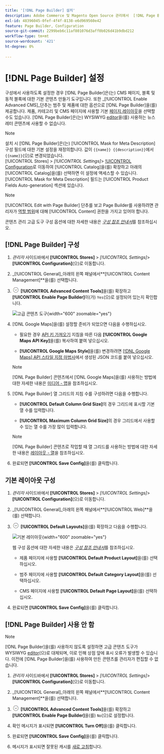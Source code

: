 ```yaml
---
title: '[!DNL Page Builder] 설치'
description: Adobe Commerce 및 Magento Open Source 관리에서  [!DNL Page Builder] 기능 구성에 대해 알아봅니다.
exl-id: 48396045-0fef-4f4f-8138-e6d969560e42
feature: Page Builder, Configuration
source-git-commit: 2299beb6c11af801076d3aff0b026d41b9dbd212
workflow-type: tm+mt
source-wordcount: '421'
ht-degree: 0%

---
```


# [!DNL Page Builder] 설정

구성에서 사용하도록 설정한 경우 [!DNL Page Builder]은(는) CMS 페이지, 블록 및 동적 블록에 대한 기본 콘텐츠 만들기 도구입니다. 또한 _[!UICONTROL Enable Advanced CMS]_단추는 범주 및 제품에 대한 옵션으로 [!DNL Page Builder]을(를) 제공합니다. 제품, 카테고리 및 CMS 페이지에 사용할 기본 [페이지 레이아웃](../content-design/page-layout.md)을 선택할 수도 있습니다. [!DNL Page Builder]은(는) WYSIWYG [editor](../content-design/editor.md)을(를) 사용하는 뉴스레터 콘텐츠에 사용할 수 없습니다.

>[!NOTE]
>
>설치 시 [!DNL Page Builder]은(는) [!UICONTROL Mask for Meta Description] 구성 필드에 대한 기본 설정을 재정의합니다. 값이 `{{name}} {{description}}`에서 `{{name}}`(으)로 변경되었습니다.
><br>
>[!UICONTROL Stores] > _[!UICONTROL Settings]_> [!UICONTROL Configuration](으)로 이동하여 [!UICONTROL Catalog]을(를) 확장하고 아래의 [!UICONTROL Catalog]을(를) 선택하면 이 설정에 액세스할 수 있습니다. [!UICONTROL Mask for Meta Description] 필드는 [!UICONTROL Product Fields Auto-generation] 섹션에 있습니다.

>[!NOTE]
>
>[!UICONTROL Edit with Page Builder] 단추를 보고 Page Builder를 사용하려면 관리자가 [역할 범위](../systems/permissions-user-roles.md)에 대해 [!UICONTROL Content] 권한을 가지고 있어야 합니다.

콘텐츠 관리 고급 도구 구성 옵션에 대한 자세한 내용은 [_구성 참조 안내서_](../configuration-reference/general/content-management.md)&#x200B;를 참조하십시오.

## [!DNL Page Builder] 구성

1. _관리자_ 사이드바에서 **[!UICONTROL Stores]** > _[!UICONTROL Settings]_>**[!UICONTROL Configuration]**(으)로 이동합니다.

1. _[!UICONTROL General]_아래의 왼쪽 패널에서&#x200B;**[!UICONTROL Content Management]**을(를) 선택합니다.

1. ![확장 선택기](../assets/icon-display-expand.png) **[!UICONTROL Advanced Content Tools]**&#x200B;을(를) 확장하고 **[!UICONTROL Enable Page Builder]**&#x200B;이(가) `Yes`(으)로 설정되어 있는지 확인합니다.

   ![고급 콘텐츠 도구](../configuration-reference/general/assets/content-management-advanced-content-tools.png){width="600" zoomable="yes"}

1. [!DNL Google Maps]을(를) 설정할 준비가 되었으면 다음을 수행하십시오.

   - 필요한 경우 [API 키 가져오기][1] 지침을 따른 다음 **[!UICONTROL Google Maps API Key]**&#x200B;을(를) 복사하여 붙여 넣으십시오.

   - **[!UICONTROL Google Maps Style]**&#x200B;을(를) 변경하려면 [[!DNL Google Maps] API 스타일 지정 마법사][2]에서 생성된 JSON 코드를 붙여 넣으십시오.

   >[!NOTE]
   >
   >[!DNL Page Builder] 콘텐츠에서 [!DNL Google Maps]을(를) 사용하는 방법에 대한 자세한 내용은 [미디어 - 맵](map.md)을 참조하십시오.

1. [!DNL Page Builder] 열 그리드의 지침 수를 구성하려면 다음을 수행합니다.

   - **[!UICONTROL Default Column Grid Size]**&#x200B;의 경우 그리드에 표시할 기본 열 수를 입력합니다.

   - **[!UICONTROL Maximum Column Grid Size]**&#x200B;의 경우 그리드에서 사용할 수 있는 열 수를 가장 많이 입력합니다.

   >[!NOTE]
   >
   >[!DNL Page Builder] 콘텐츠로 작업할 때 열 그리드를 사용하는 방법에 대한 자세한 내용은 [레이아웃 - 열](column.md)을 참조하십시오.

1. 완료되면 **[!UICONTROL Save Config]**&#x200B;을(를) 클릭합니다.

## 기본 레이아웃 구성

1. _관리자_ 사이드바에서 **[!UICONTROL Stores]** > _[!UICONTROL Settings]_>**[!UICONTROL Configuration]**(으)로 이동합니다.

1. _[!UICONTROL General]_아래의 왼쪽 패널에서&#x200B;**[!UICONTROL Web]**을(를) 선택합니다.

1. ![확장 선택기](../assets/icon-display-expand.png) **[!UICONTROL Default Layouts]**&#x200B;을(를) 확장하고 다음을 수행합니다.

   ![기본 레이아웃](../configuration-reference/general/assets/web-default-layouts.png){width="600" zoomable="yes"}

   웹 구성 옵션에 대한 자세한 내용은 [_구성 참조 안내서_](../configuration-reference/general/web.md#default-layouts)&#x200B;를 참조하십시오.

   - 제품 페이지에 사용할 **[!UICONTROL Default Product Layout]**&#x200B;을(를) 선택하십시오.

   - 범주 페이지에 사용할 **[!UICONTROL Default Category Layout]**&#x200B;을(를) 선택하십시오.

   - CMS 페이지에 사용할 **[!UICONTROL Default Page Layout]**&#x200B;을(를) 선택하십시오.

1. 완료되면 **[!UICONTROL Save Config]**&#x200B;을(를) 클릭합니다.

## [!DNL Page Builder] 사용 안 함

>[!NOTE]
>
>[!DNL Page Builder]을(를) 사용하지 않도록 설정하면 고급 콘텐츠 도구가 WYSIWYG [editor](../content-design/editor.md)(으)로 대체되며, 이로 인해 상점 앞에 표시 오류가 발생할 수 있습니다. 이전에 [!DNL Page Builder]을(를) 사용하여 만든 콘텐츠를 관리자가 편집할 수 없습니다.

1. _관리자_ 사이드바에서 **[!UICONTROL Stores]** > _[!UICONTROL Settings]_>**[!UICONTROL Configuration]**(으)로 이동합니다.

1. _[!UICONTROL General]_아래의 왼쪽 패널에서&#x200B;**[!UICONTROL Content Management]**을(를) 선택합니다.

1. ![확장 선택기](../assets/icon-display-expand.png) **[!UICONTROL Advanced Content Tools]**&#x200B;을(를) 확장하고 **[!UICONTROL Enable Page Builder]**&#x200B;을(를) `No`(으)로 설정합니다.

1. 확인 메시지가 표시되면 **[!UICONTROL Turn Off]**&#x200B;을(를) 클릭합니다.

1. 완료되면 **[!UICONTROL Save Config]**&#x200B;을(를) 클릭합니다.

1. 메시지가 표시되면 잘못된 캐시를 [새로 고침](../systems/cache-management.md)합니다.

[1]: https://developers.google.com/maps/documentation/javascript/get-api-key
[2]: https://mapstyle.withgoogle.com/
